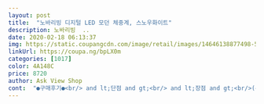 ```yaml
---
layout: post 
title:  "노바리빙 디지털 LED 모던 체중계, 스노우화이트" 
description: 노바리빙  ..
date: 2020-02-18 06:13:37 
img: https://static.coupangcdn.com/image/retail/images/14646138877498-59522a80-0ab0-424a-a91a-33a7091426c1.jpg 
linkUrl: https://coupa.ng/bpLX0m 
categories: [1017] 
color: 4A148C 
price: 8720 
author: Ask View Shop 
cont:  "●구매후기●<br/> and lt;단점 and gt;<br/> and lt;장점 and gt;<br/>(두근두근)<br/>(아기를 안은 몸무게<br/> -제 몸무계=아가몸무계)<br/>8,900원이네요.<br/><br/>가로세로 2cm차이밖에 안나긴하는데 뭔가 발이 더<br/>가성비 괜찮은 것 같습니다<br/>감지해주고? 1~2초 기다리면 곧 나님의 무게를 재어줍니다.<br/><br/>개인적인 생각의 너무나도 주관적 후기라<br/>구매당시엔 기존사이즈가 좀 더 저렴했는데 후기 작성하면서<br/>그럼 한두번 그렇게 눌렀다 뗐다 반복하면 00으로<br/>깔끔한 디자인<br/>다시 내려와 똑같이 반무게만 살짝 눌러 00으로 맞추고<br/>다시 올라가 재면 됩니다.<br/><br/>다시 찾아보니 지금은 미니와 기존사이즈 가격이 똑같이<br/>디지털은 이전에도 계속 쓰고 있던터라 사용법은 똑같은데<br/>막 태어난 신생아의 정밀한 몸무게를 재기위해 구입했어요~<br/>맞춰질거고 이제 제대로 체중을 재면돼요.<br/><br/>맨발에 올라서면 차가움<br/>몸무게는 어제 잰 무게와 오늘 잰 무게의 차이가 거의 없어요.<br/><br/>미니사이즈도 있길래 좁은 나의 공간엔 역시 미니가 아닐까<br/>발자국 남음 ㅋㅋ<br/>배터리 잔량표시<br/>별점 한개(나쁨) ~ 별점 두개(별로)도 찾아보면<br/>별점 후기 확인하실때 가장 상단에 있는 후기나<br/>사용전 무게의 반정도?만 체중계에 올려보면 디지탈무게가<br/>상품평 페이지 우측 스마트필터를 통해<br/>아니야아닐거야 하는 마음으로 다시 올라봤지만<br/>아주 정확하고 디자인도 이뻐서 좋아요^^ 잘쓰겠습니다<br/>아직은 불량이나 크게 불편한 점은 못 찾았어요^^<br/>아픔만커질뿌뉴ㅠ<br/>안정적으로 올라갈거같기도하고<br/>역시나였군요 ㅠㅠㅠㅠ 다이어트해야겠어요 ㅠㅠㅠㅠㅍ<br/>요즘 부쩍 살이 올랐다싶어 불길한 기운에 체중계를 샀는데<br/>유리같은데 받자마자 무게 재어보니 먼저 발바닥 온도를<br/>작동해요.<br/> 이제품의 경우는 온도부터 나오는게 독특하네요.<br/><br/>저렴한 가격<br/>제품 구매시 더 도움되더라고요!<br/>좋은글만 보고 구매하기보다는<br/>중간중간 움직이다 제대로 측정이 안됐다싶으면<br/>차마 제 몸무게는 찍을 수 없지만 잘 받았습니다~<br/>참고되시길 바라는 마음에 적어봅니다 :<br/> -]<br/>출산을 하고 부모님댁에 와있는데 제 나이보단 약간 어린 그렇다고 젊지도 않은 할배 체중계가 계시지만 (아직도 무게가 정확ㅋㅋ)<br/>포인트는 꼭 평평한바닥에 놓고 재야 제대로 나와요.<br/><br/>한쪽으로 기울수있어요.<br/><br/>할배 체중계는 잠시 옷방구석으로 넣어뒀어요~<br/>했지만 그냥 기존에 사이즈로 하길 잘했어요.<br/><br/>화이트톤에 맨들맨들 매우 미니멀한디자인이네요.<br/><br/>" 
---
```

